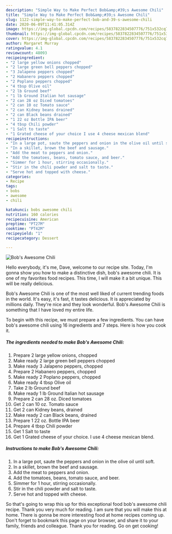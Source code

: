 ```yaml
---
description: "Simple Way to Make Perfect Bob&amp;#39;s Awesome Chili"
title: "Simple Way to Make Perfect Bob&amp;#39;s Awesome Chili"
slug: 1122-simple-way-to-make-perfect-bob-and-39-s-awesome-chili
date: 2020-06-09T11:41:05.314Z
image: https://img-global.cpcdn.com/recipes/5837822834507776/751x532cq70/bobs-awesome-chili-recipe-main-photo.jpg
thumbnail: https://img-global.cpcdn.com/recipes/5837822834507776/751x532cq70/bobs-awesome-chili-recipe-main-photo.jpg
cover: https://img-global.cpcdn.com/recipes/5837822834507776/751x532cq70/bobs-awesome-chili-recipe-main-photo.jpg
author: Margaret Murray
ratingvalue: 4.1
reviewcount: 48093
recipeingredient:
- "2 large yellow onions chopped"
- "2 large green bell peppers chopped"
- "3 Jalapeno peppers chopped"
- "2 Habanero peppers chopped"
- "2 Poplano peppers chopped"
- "4 tbsp Olive oil"
- "2 lb Ground beef"
- "1 lb Ground Italian hot sausage"
- "2 can 28 oz Diced tomatoes"
- "2 can 10 oz Tomato sauce"
- "2 can Kidney beans drained"
- "2 can Black beans drained"
- "1 22 oz Bottle IPA beer"
- "4 tbsp Chili powder"
- "1 Salt to taste"
- "1 Grated cheese of your choice I use 4 cheese mexican blend"
recipeinstructions:
- "In a large pot, saute the peppers and onion in the olive oil until soft."
- "In a skillet, brown the beef and sausage."
- "Add the meat to peppers and onion."
- "Add the tomatoes, beans, tomato sauce, and beer."
- "Simmer for 1 hour, stirring occasionally."
- "Stir in the chili powder and salt to taste."
- "Serve hot and topped with cheese."
categories:
- Recipe
tags:
- bobs
- awesome
- chili

katakunci: bobs awesome chili 
nutrition: 160 calories
recipecuisine: American
preptime: "PT27M"
cooktime: "PT42M"
recipeyield: "1"
recipecategory: Dessert

---
```



![Bob&#39;s Awesome Chili](https://img-global.cpcdn.com/recipes/5837822834507776/751x532cq70/bobs-awesome-chili-recipe-main-photo.jpg)

Hello everybody, it's me, Dave, welcome to our recipe site. Today, I'm gonna show you how to make a distinctive dish, bob&#39;s awesome chili. It is one of my favorites food recipes. This time, I will make it a bit unique. This will be really delicious.



Bob&#39;s Awesome Chili is one of the most well liked of current trending foods in the world. It's easy, it's fast, it tastes delicious. It is appreciated by millions daily. They're nice and they look wonderful. Bob&#39;s Awesome Chili is something that I have loved my entire life.


To begin with this recipe, we must prepare a few ingredients. You can have bob&#39;s awesome chili using 16 ingredients and 7 steps. Here is how you cook it.

<!--inarticleads1-->

##### The ingredients needed to make Bob&#39;s Awesome Chili:

1. Prepare 2 large yellow onions, chopped
1. Make ready 2 large green bell peppers chopped
1. Make ready 3 Jalapeno peppers, chopped
1. Prepare 2 Habanero peppers, chopped
1. Make ready 2 Poplano peppers, chopped
1. Make ready 4 tbsp Olive oil
1. Take 2 lb Ground beef
1. Make ready 1 lb Ground Italian hot sausage
1. Prepare 2 can 28 oz. Diced tomatoes
1. Get 2 can 10 oz. Tomato sauce
1. Get 2 can Kidney beans, drained
1. Make ready 2 can Black beans, drained
1. Prepare 1 22 oz. Bottle IPA beer
1. Prepare 4 tbsp Chili powder
1. Get 1 Salt to taste
1. Get 1 Grated cheese of your choice. I use 4 cheese mexican blend.




<!--inarticleads2-->

##### Instructions to make Bob&#39;s Awesome Chili:

1. In a large pot, saute the peppers and onion in the olive oil until soft.
1. In a skillet, brown the beef and sausage.
1. Add the meat to peppers and onion.
1. Add the tomatoes, beans, tomato sauce, and beer.
1. Simmer for 1 hour, stirring occasionally.
1. Stir in the chili powder and salt to taste.
1. Serve hot and topped with cheese.




So that's going to wrap this up for this exceptional food bob&#39;s awesome chili recipe. Thank you very much for reading. I am sure that you will make this at home. There is gonna be more interesting food at home recipes coming up. Don't forget to bookmark this page on your browser, and share it to your family, friends and colleague. Thank you for reading. Go on get cooking!
